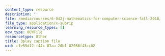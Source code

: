 ```yaml
---
content_type: resource
description: ''
file: /media/courses/6-042j-mathematics-for-computer-science-fall-2010/cfe55d12f44c87aa20b182086f43cc02_l1BCv3qqW4A.srt
file_type: application/x-subrip
learning_resource_types: []
ocw_type: OCWFile
resourcetype: Other
title: 3play caption file
uid: cfe55d12-f44c-87aa-20b1-82086f43cc02
---
```

